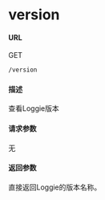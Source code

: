 # version


#### **URL**

GET 
```bash
/version
```

#### 描述

查看Loggie版本

#### 请求参数
无

#### 返回参数
直接返回Loggie的版本名称。
